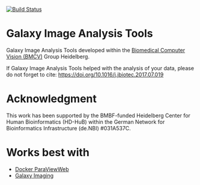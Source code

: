 [![Build Status](https://travis-ci.org/BMCV/galaxy-image-analysis.svg?branch=master)](https://travis-ci.org/BMCV/galaxy-image-analysis)

Galaxy Image Analysis Tools
========================


Galaxy Image Analysis Tools developed within the [Biomedical Computer Vision (BMCV)](http://www.bioquant.uni-heidelberg.de/research/groups/biomedical_computer_vision.html) Group Heidelberg.

If Galaxy Image Analysis Tools helped with the analysis of your data, please do not forget to cite: https://doi.org/10.1016/j.jbiotec.2017.07.019

Acknowledgment
========================
This work has been supported by the BMBF-funded Heidelberg Center for Human Bioinformatics (HD-HuB) within the German Network for Bioinformatics Infrastructure (de.NBI) #031A537C.

Works best with
=====================

 * [Docker ParaViewWeb](https://github.com/ThomasWollmann/docker-paraviewweb)
 * [Galaxy Imaging](https://github.com/bgruening/docker-galaxy-imaging)
